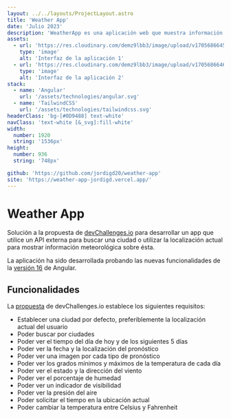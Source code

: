 ```yaml
---
layout: ../../layouts/ProjectLayout.astro
title: 'Weather App'
date: 'Julio 2023'
description: 'WeatherApp es una aplicación web que muestra información sobre el pronóstico del tiempo en la ubicación actual del usuario o sobre cualquier otra ciudad.'
assets: 
  - url: 'https://res.cloudinary.com/demz9lbb3/image/upload/v1705686645/weather-app/acatm5xjwiro98e7sb7d.webp'
    type: 'image' 
    alt: 'Interfaz de la aplicación 1'
  - url: 'https://res.cloudinary.com/demz9lbb3/image/upload/v1705686646/weather-app/mawivpear3zb0wk0h7bk.webp'
    type: 'image' 
    alt: 'Interfaz de la aplicación 2'
stack:       
  - name: 'Angular'
    url: '/assets/technologies/angular.svg'
  - name: 'TailwindCSS'
    url: '/assets/technologies/tailwindcss.svg'
headerClass: 'bg-[#0D9488] text-white'
navClass: 'text-white [&_svg]:fill-white'
width: 
  number: 1920
  string: '1536px'
height:
  number: 936
  string: '748px'

github: 'https://github.com/jordigd20/weather-app'
site: 'https://weather-app-jordigd.vercel.app/'
---
```


# Weather App

Solución a la propuesta de <a href="http://devchallenges.io" target="_blank">devChallenges.io</a> para desarrollar un app que utilice un API externa para buscar una ciudad o utilizar la localización actual para mostrar información meteorológica sobre ésta.

La aplicación ha sido desarrollada probando las nuevas funcionalidades de la <a href="https://blog.angular.io/angular-v16-is-here-4d7a28ec680d" target="_blank">versión 16</a> de Angular.

## Funcionalidades

La <a href="https://legacy.devchallenges.io/challenges/mM1UIenRhK808W8qmLWv" target="_blank">propuesta</a> de devChallenges.io establece los siguientes requisitos: 

- Establecer una ciudad por defecto, preferiblemente la localización actual del usuario
- Poder buscar por ciudades
- Poder ver el tiempo del día de hoy y de los siguientes 5 días
- Poder ver la fecha y la localización del pronóstico
- Poder ver una imagen por cada tipo de pronóstico
- Poder ver los grados mínimos y máximos de la temperatura de cada día
- Poder ver el estado y la dirección del viento
- Poder ver el porcentaje de humedad
- Poder ver un indicador de visibilidad
- Poder ver la presión del aire
- Poder solicitar el tiempo en la ubicación actual
- Poder cambiar la temperatura entre Celsius y Fahrenheit
